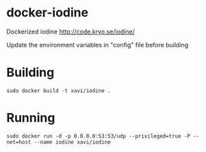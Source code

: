 # docker-iodine
Dockerized iodine http://code.kryo.se/iodine/

Update the environment variables in "config" file before building

Building
=========
`sudo docker build -t xavi/iodine .`

Running
=======
`sudo docker run -d -p 0.0.0.0:53:53/udp --privileged=true -P --net=host --name iodine xavi/iodine`
